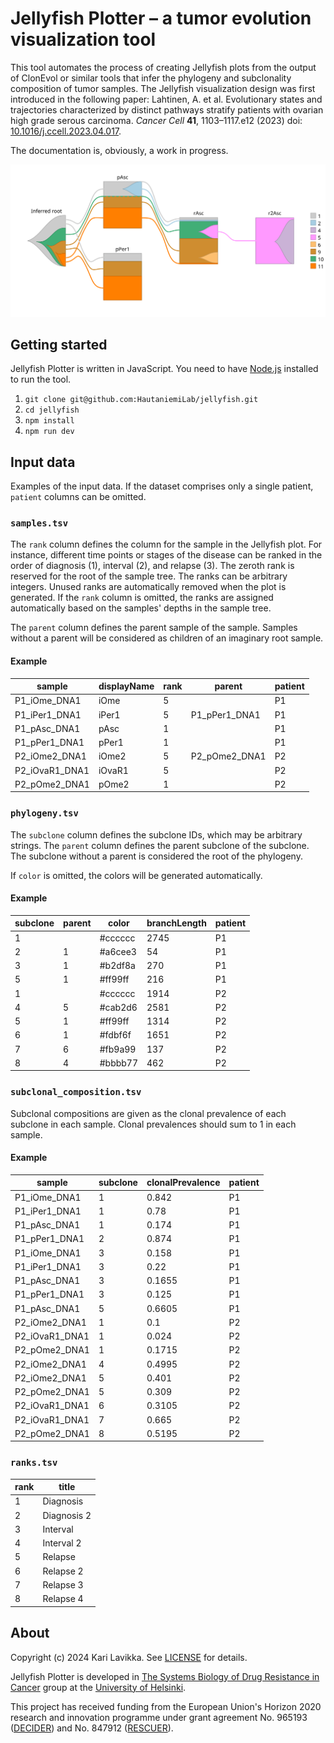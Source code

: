# Jellyfish Plotter – a tumor evolution visualization tool

This tool automates the process of creating Jellyfish plots from the output of
ClonEvol or similar tools that infer the phylogeny and subclonality composition
of tumor samples. The Jellyfish visualization design was first introduced in the
following paper: Lahtinen, A. et al. Evolutionary states and trajectories
characterized by distinct pathways stratify patients with ovarian high grade
serous carcinoma. _Cancer Cell_
**41**, 1103–1117.e12 (2023) doi:
[10.1016/j.ccell.2023.04.017](https://doi.org/10.1016/j.ccell.2023.04.017).

The documentation is, obviously, a work in progress.

<p align="center">
  <img src="docs/example.svg" alt="Example Jellyfish plot" />
</p>

## Getting started

Jellyfish Plotter is written in JavaScript. You need to have
[Node.js](https://nodejs.org/) installed to run the tool.

1. `git clone git@github.com:HautaniemiLab/jellyfish.git`
2. `cd jellyfish`
3. `npm install`
4. `npm run dev`

## Input data

Examples of the input data. If the dataset comprises only a single patient,
`patient` columns can be omitted.

### `samples.tsv`

The `rank` column defines the column for the sample in the Jellyfish plot. For
instance, different time points or stages of the disease can be ranked in the
order of diagnosis (1), interval (2), and relapse (3). The zeroth rank is
reserved for the root of the sample tree. The ranks can be arbitrary integers.
Unused ranks are automatically removed when the plot is generated. If the `rank`
column is omitted, the ranks are assigned automatically based on the samples'
depths in the sample tree.

The `parent` column defines the parent sample of the sample. Samples without a
parent will be considered as children of an imaginary root sample.

#### Example

| sample         | displayName | rank | parent        | patient |
| -------------- | ----------- | ---- | ------------- | ------- |
| P1_iOme_DNA1   | iOme        | 5    |               | P1      |
| P1_iPer1_DNA1  | iPer1       | 5    | P1_pPer1_DNA1 | P1      |
| P1_pAsc_DNA1   | pAsc        | 1    |               | P1      |
| P1_pPer1_DNA1  | pPer1       | 1    |               | P1      |
| P2_iOme2_DNA1  | iOme2       | 5    | P2_pOme2_DNA1 | P2      |
| P2_iOvaR1_DNA1 | iOvaR1      | 5    |               | P2      |
| P2_pOme2_DNA1  | pOme2       | 1    |               | P2      |

### `phylogeny.tsv`

The `subclone` column defines the subclone IDs, which may be arbitrary strings.
The `parent` column defines the parent subclone of the subclone. The subclone
without a parent is considered the root of the phylogeny.

If `color` is omitted, the colors will be generated automatically.

#### Example

| subclone | parent | color   | branchLength | patient |
| -------- | ------ | ------- | ------------ | ------- |
| 1        |        | #cccccc | 2745         | P1      |
| 2        | 1      | #a6cee3 | 54           | P1      |
| 3        | 1      | #b2df8a | 270          | P1      |
| 5        | 1      | #ff99ff | 216          | P1      |
| 1        |        | #cccccc | 1914         | P2      |
| 4        | 5      | #cab2d6 | 2581         | P2      |
| 5        | 1      | #ff99ff | 1314         | P2      |
| 6        | 1      | #fdbf6f | 1651         | P2      |
| 7        | 6      | #fb9a99 | 137          | P2      |
| 8        | 4      | #bbbb77 | 462          | P2      |

### `subclonal_composition.tsv`

Subclonal compositions are given as the clonal prevalence of each subclone in
each sample. Clonal prevalences should sum to 1 in each sample.

#### Example

| sample         | subclone | clonalPrevalence | patient |
| -------------- | -------- | ---------------- | ------- |
| P1_iOme_DNA1   | 1        | 0.842            | P1      |
| P1_iPer1_DNA1  | 1        | 0.78             | P1      |
| P1_pAsc_DNA1   | 1        | 0.174            | P1      |
| P1_pPer1_DNA1  | 2        | 0.874            | P1      |
| P1_iOme_DNA1   | 3        | 0.158            | P1      |
| P1_iPer1_DNA1  | 3        | 0.22             | P1      |
| P1_pAsc_DNA1   | 3        | 0.1655           | P1      |
| P1_pPer1_DNA1  | 3        | 0.125            | P1      |
| P1_pAsc_DNA1   | 5        | 0.6605           | P1      |
| P2_iOme2_DNA1  | 1        | 0.1              | P2      |
| P2_iOvaR1_DNA1 | 1        | 0.024            | P2      |
| P2_pOme2_DNA1  | 1        | 0.1715           | P2      |
| P2_iOme2_DNA1  | 4        | 0.4995           | P2      |
| P2_iOme2_DNA1  | 5        | 0.401            | P2      |
| P2_pOme2_DNA1  | 5        | 0.309            | P2      |
| P2_iOvaR1_DNA1 | 6        | 0.3105           | P2      |
| P2_iOvaR1_DNA1 | 7        | 0.665            | P2      |
| P2_pOme2_DNA1  | 8        | 0.5195           | P2      |

### `ranks.tsv`

| rank | title       |
| ---- | ----------- |
| 1    | Diagnosis   |
| 2    | Diagnosis 2 |
| 3    | Interval    |
| 4    | Interval 2  |
| 5    | Relapse     |
| 6    | Relapse 2   |
| 7    | Relapse 3   |
| 8    | Relapse 4   |

## About

Copyright (c) 2024 Kari Lavikka. See [LICENSE](LICENSE) for details.

Jellyfish Plotter is developed in [The Systems Biology of Drug Resistance in
Cancer](https://www.helsinki.fi/en/researchgroups/systems-biology-of-drug-resistance-in-cancer)
group at the [University of Helsinki](https://www.helsinki.fi/en).

This project has received funding from the European Union's Horizon 2020
research and innovation programme under grant agreement No. 965193
([DECIDER](https://www.deciderproject.eu/)) and No. 847912
([RESCUER](https://www.rescuer.uio.no/)).
